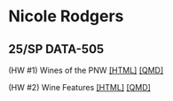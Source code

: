 <h1>Nicole Rodgers</h1>
<h2>25/SP DATA-505</h2>

<p>(HW #1) Wines of the PNW <a href = "wine_of_pnw.html">[HTML]</a> <a href = "wine_of_pnw.qmd">[QMD]</a></p>
<p></p>(HW #2) Wine Features <a href = "wine_features.html">[HTML]</a> <a href = "wine_features.qmd">[QMD]</a></p>

